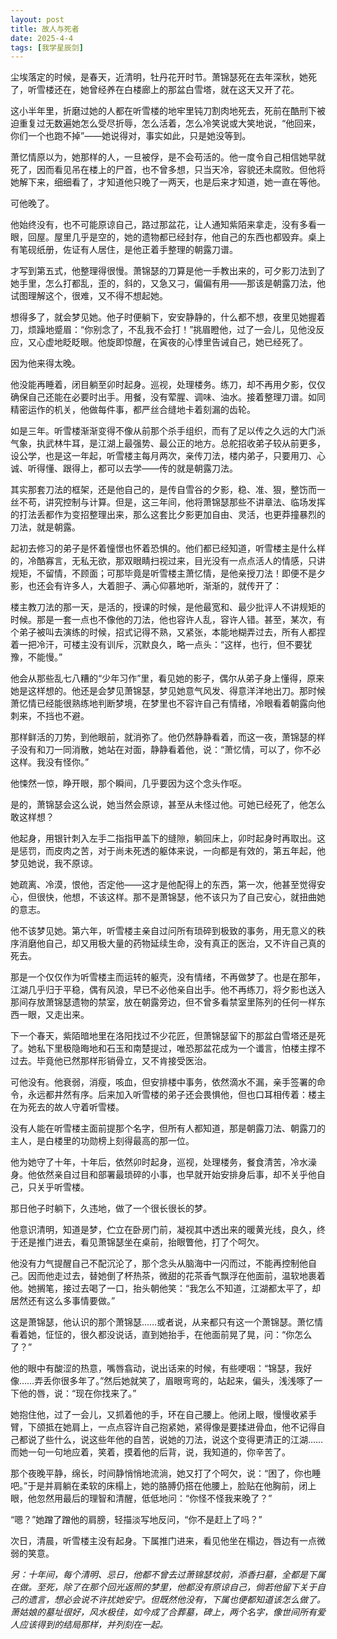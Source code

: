 ```yaml
---
layout: post
title: 故人与死者
date: 2025-4-4
tags: [我学星辰剑]
---
```


尘埃落定的时候，是春天，近清明，牡丹花开时节。萧锦瑟死在去年深秋，她死了，听雪楼还在，她曾经养在白楼廊上的那盆白雪塔，就在这天又开了花。

这小半年里，折磨过她的人都在听雪楼的地牢里钝刀割肉地死去，死前在酷刑下被迫重复过无数遍她怎么受尽折辱，怎么活着，怎么冷笑说或大笑地说，“他回来，你们一个也跑不掉”——她说得对，事实如此，只是她没等到。

萧忆情原以为，她那样的人，一旦被俘，是不会苟活的。他一度令自己相信她早就死了，因而看见吊在楼上的尸首，也不曾多想，只当天冷，容貌还未腐败。但他将她解下来，细细看了，才知道他只晚了一两天，也是后来才知道，她一直在等他。

可他晚了。

他始终没有，也不可能原谅自己，路过那盆花，让人通知紫陌来拿走，没有多看一眼，回屋。屋里几乎是空的，她的遗物都已经封存，他自己的东西也都毁弃。桌上有笔砚纸册，佐证有人居住，是他正着手整理的朝露刀谱。

才写到第五式，他整理得很慢。萧锦瑟的刀算是他一手教出来的，可夕影刀法到了她手里，怎么打都乱，歪的，斜的，又急又刁，偏偏有用——那该是朝露刀法，他试图理解这个，很难，又不得不想起她。

想得多了，就会梦见她。他子时便躺下，安安静静的，什么都不想，夜里见她握着刀，烦躁地蹙眉：“你别念了，不乱我不会打！”挑眉瞪他，过了一会儿，见他没反应，又心虚地眨眨眼。他旋即惊醒，在寅夜的心悸里告诫自己，她已经死了。

因为他来得太晚。

他没能再睡着，闭目躺至卯时起身。巡视，处理楼务。练刀，却不再用夕影，仅仅确保自己还能在必要时出手。用餐，没有荤腥、调味、油水。接着整理刀谱。如同精密运作的机关，他做每件事，都严丝合缝地卡着刻漏的齿轮。

如是三年。听雪楼渐渐变得不像从前那个杀手组织，而有了足以传之久远的大门派气象，执武林牛耳，是江湖上最强势、最公正的地方。总舵招收弟子较从前更多，设公学，也是这一年起，听雪楼主每月两次，亲传刀法，楼内弟子，只要用刀、心诚、听得懂、跟得上，都可以去学——传的就是朝露刀法。

其实那套刀法的框架，还是他自己的，是传自雪谷的夕影，稳、准、狠，整饬而一丝不苟，讲究控制与计算。但是，这三年间，他将萧锦瑟那些不讲章法、临场发挥的打法丢都作为变招整理出来，那么这套比夕影更加自由、灵活，也更莽撞暴烈的刀法，就是朝露。

起初去修习的弟子是怀着憧憬也怀着恐惧的。他们都已经知道，听雪楼主是什么样的，冷酷寡言，无私无欲，那双眼睛扫视过来，目光没有一点点活人的情感，只讲规矩，不留情，不顾面；可那毕竟是听雪楼主萧忆情，是他亲授刀法！即便不是夕影，也还会有许多人，大着胆子、满心仰慕地听，渐渐的，就传开了：

楼主教刀法的那一天，是活的，授课的时候，是他最宽和、最少批评人不讲规矩的时候。那是一套一点也不像他的刀法，他也容许人乱，容许人错。甚至，某次，有个弟子被叫去演练的时候，招式记得不熟，又紧张，本能地糊弄过去，所有人都捏着一把冷汗，可楼主没有训斥，沉默良久，略一点头：“这样，也行，但不要犹豫，不能慢。”

他会从那些乱七八糟的“少年习作”里，看见她的影子，偶尔从弟子身上懂得，原来她是这样想的。他还是会梦见萧锦瑟，梦见她意气风发、得意洋洋地出刀。那时候萧忆情已经能很熟练地判断梦境，在梦里也不容许自己有情绪，冷眼看着朝露向他刺来，不挡也不避。

那样鲜活的刀势，到他眼前，就消弥了。他仍然静静看着，而这一夜，萧锦瑟的样子没有和刀一同消散，她站在对面，静静看着他，说：“萧忆情，可以了，你不必这样。我没有怪你。”

他悚然一惊，睁开眼，那个瞬间，几乎要因为这个念头作呕。

是的，萧锦瑟会这么说，她当然会原谅，甚至从未怪过他。可她已经死了，他怎么敢这样想？

他起身，用银针刺入左手二指指甲盖下的缝隙，躺回床上，卯时起身时再取出。这是惩罚，而皮肉之苦，对于尚未死透的躯体来说，一向都是有效的，第五年起，他梦见她说，我不原谅。

她疏离、冷漠，恨他，否定他——这才是他配得上的东西，第一次，他甚至觉得安心，但很快，他想，不该这样。那不是萧锦瑟，他不该只为了自己安心，就扭曲她的意志。

他不该梦见她。第六年，听雪楼主亲自过问所有琐碎到极致的事务，用无意义的秩序消磨他自己，却又用极大量的药物延续生命，没有真正的医治，又不许自己真的死去。

那是一个仅仅作为听雪楼主而运转的躯壳，没有情绪，不再做梦了。也是在那年，江湖几乎归于平稳，偶有风浪，早已不必他亲自出手。他不再练刀，将夕影也送入那间存放萧锦瑟遗物的禁室，放在朝露旁边，但不曾多看禁室里陈列的任何一样东西一眼，又走出来。

下一个春天，紫陌暗地里在洛阳找过不少花匠，但萧锦瑟留下的那盆白雪塔还是死了。她私下里极隐晦地和石玉和南楚提过，唯恐那盆花成为一个谶言，怕楼主撑不过去。毕竟他已然那样形销骨立，又不肯接受医治。

可他没有。他衰弱，消瘦，咳血，但安排楼中事务，依然滴水不漏，亲手签署的命令，永远都井然有序。后来加入听雪楼的弟子还会畏惧他，但也口耳相传着：楼主在为死去的故人守着听雪楼。

没有人能在听雪楼主面前提那个名字，但所有人都知道，那是朝露刀法、朝露刀的主人，是白楼里的功勋榜上刻得最高的那一位。

他为她守了十年，十年后，依然卯时起身，巡视，处理楼务，餐食清苦，冷水澡身。他依然亲自过目和部署最琐碎的小事，也早就开始安排身后事，却不关乎他自己，只关乎听雪楼。

那日他子时躺下，久违地，做了一个很长很长的梦。

他意识清明，知道是梦，伫立在卧房门前，凝视其中透出来的暖黄光线，良久，终于还是推门进去，看见萧锦瑟坐在桌前，抬眼瞥他，打了个呵欠。

他没有力气提醒自己不配沉沦了，那个念头从脑海中一闪而过，不能再控制他自己。因而他走过去，替她倒了杯热茶，微甜的花茶香气飘浮在他面前，温软地裹着他。她搁笔，接过去喝了一口，抬头朝他笑：“我怎么不知道，江湖都太平了，却居然还有这么多事情要做。”

这是萧锦瑟，他认识的那个萧锦瑟……或者说，从来都只有这一个萧锦瑟。萧忆情看着她，怔怔的，很久都没说话，直到她抬手，在他面前晃了晃，问：“你怎么了？”

他的眼中有酸涩的热意，嘴唇翕动，说出话来的时候，有些哽咽：“锦瑟，我好像……弄丢你很多年了。”然后她就笑了，眉眼弯弯的，站起来，偏头，浅浅啄了一下他的唇，说：“现在你找来了。”

她抱住他，过了一会儿，又抓着他的手，环在自己腰上。他闭上眼，慢慢收紧手臂，下颌抵在她肩上，一点点容许自己抱紧她，紧得像是要揉进骨血，他不记得自己都说了些什么，说这些年他的自苦，说她的刀法，说这个变得更清正的江湖……而她一句一句地应着，笑着，摸着他的后背，说，我知道的，你辛苦了。

那个夜晚平静，绵长，时间静悄悄地流淌，她又打了个呵欠，说：“困了，你也睡吧。”于是并肩躺在柔软的床榻上，她的胳膊仍搭在他腰上，脸贴在他胸前，闭上眼，他忽然用最后的理智和清醒，低低地问：“你怪不怪我来晚了？”

“嗯？”她蹭了蹭他的肩膀，轻描淡写地反问，“你不是赶上了吗？”

次日，清晨，听雪楼主没有起身。下属推门进来，看见他坐在榻边，唇边有一点微弱的笑意。

*另：十年间，每个清明、忌日，他都不曾去过萧锦瑟坟前，添香扫墓，全都是下属在做。至死，除了在那个回光返照的梦里，他都没有原谅自己，倘若他留下关于自己的遗言，想必会说不许扰她安宁。但既然他没有，下属也便都知道该怎么做了。萧姑娘的墓址很好，风水极佳，如今成了合葬墓，碑上，两个名字，像世间所有爱人应该得到的结局那样，并列刻在一起。*